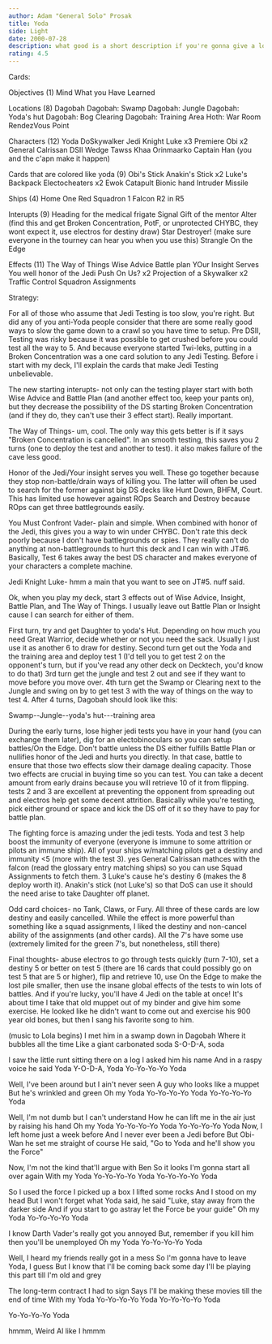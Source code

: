 ```yaml
---
author: Adam "General Solo" Prosak
title: Yoda
side: Light
date: 2000-07-28
description: what good is a short description if you're gonna give a long description later on?  If you must know, this is a jedi Testing deck.   it's got Yoda in it too.
rating: 4.5
---
```

Cards: 

Objectives (1)
Mind What you Have Learned

Locations (8)
Dagobah
Dagobah: Swamp
Dagobah: Jungle
Dagobah: Yoda's hut
Dagobah: Bog Clearing
Dagobah: Training Area
Hoth: War Room
RendezVous Point

Characters (12)
Yoda
DoSkywalker
Jedi Knight Luke x3
Premiere Obi x2
General Calrissan
DSII Wedge
Tawss Khaa
Orinmaarko
Captain Han (you and the c'apn make it happen)

Cards that are colored like yoda (9)
Obi's Stick
Anakin's Stick x2
Luke's Backpack
Electocheaters x2
Ewok Catapult
Bionic hand
Intruder Missile

Ships (4)
Home One
Red Squadron 1
Falcon
R2 in R5

Interupts (9)
Heading for the medical frigate
Signal
Gift of the mentor
Alter (find this and get Broken Concentration, PotF, or unprotected CHYBC, they wont expect it, use electros for destiny draw)
Star Destroyer! (make sure everyone in the tourney can hear you when you use this)
Strangle
On the Edge

Effects (11)
The Way of Things
Wise Advice
Battle plan
YOur Insight Serves You well
honor of the Jedi
Push On Us? x2
Projection of a Skywalker x2
Traffic Control
Squadron Assignments


Strategy: 

For all of those who assume that Jedi Testing is too slow, you're right.  But did any of you anti-Yoda people consider that there are some really good ways to slow the game down to a crawl so you have time to setup.  Pre DSII, Testing was risky because it was possible to get crushed before you could test all the way to 5.  And because everyone started Twi-leks, putting in a Broken Concentration was a one card solution to any Jedi Testing.  Before i start with my deck, I'll explain the cards that make Jedi Testing unbelievable.

The new starting interupts- not only can the testing player start with both Wise Advice and Battle Plan (and another effect too, keep your pants on), but they decrease the possibility of the DS starting Broken Concentration (and if they do, they can't use their 3 effect start).  Really important.

The Way of Things- um, cool.  The only way this gets better is if it says "Broken Concentration is cancelled".  In an smooth testing, this saves you 2 turns (one to deploy the test and another to test).  it also makes failure of the cave less good.

Honor of the Jedi/Your insight serves you well.  These go together because they stop non-battle/drain ways of killing you.  The latter will often be used to search for the former against big DS decks like Hunt Down, BHFM, Court.  This has limited use however against ROps Search and Destroy because ROps can get three battlegrounds easily.

You Must Confront Vader- plain and simple.  When combined with honor of the Jedi, this gives you a way to win under CHYBC.  Don't rate this deck poorly because I don't have battlegrounds or spies.	They really can't do anything at non-battlegrounds to hurt this deck and I can win with JT#6.	Basically, Test 6 takes away the best DS character and makes everyone of your characters a complete machine.

Jedi Knight Luke- hmm a main that you want to see on JT#5.  nuff said.

Ok, when you play my deck, start 3 effects out of Wise Advice, Insight, Battle Plan, and The Way of Things.  I usually leave out Battle Plan or Insight cause I can search for either of them.

First turn, try and get Daughter to yoda's Hut.  Depending on how much you need Great Warrior, decide whether or not you need the sack.  Usually I just use it as another 6 to draw for destiny.  Second turn get out the Yoda and the training area and deploy test 1 (I'd tell you to get test 2 on the opponent's turn, but if you've read any other deck on Decktech, you'd know to do that)
3rd turn get the jungle and test 2 out and see if they want to move before you move over.  4th turn get the Swamp or Clearing next to the Jungle and swing on by to get test 3 with the way of things on the way to test 4.  After 4 turns, Dagobah should look like this:

Swamp--Jungle--yoda's hut---training area


During the early turns, lose higher jedi tests you have in your hand (you can exchange them later), dig for an electobinoculars so you can setup battles/On the Edge.  Don't battle unless the DS either fulfills Battle Plan or nullifies honor of the Jedi and hurts you directly.  In that case, battle to ensure that those two effects slow their damage dealing capacity.  Those two effects are crucial in buying time so you can test.  You can take a decent amount from early drains because you will retrieve 10 of it from flipping.  tests 2 and 3 are excellent at preventing the opponent from spreading out and electros help get some decent attrition.  Basically while you're testing, pick either ground or space and kick the DS off of it so they have to pay for battle plan.

The fighting force is amazing under the jedi tests.  Yoda and test 3 help boost the immunity of everyone (everyone is immune to some attrition or pilots an immune ship).  All of your ships w/matching pilots get a destiny and immunity <5 (more with the test 3).  yes General Calrissan mathces with the falcon (read the glossary entry matching ships) so you can use Squad Assignments to fetch them.  3 Luke's cause he's destiny 6 (makes the 8 deploy worth it).  Anakin's stick (not Luke's) so that DoS can use it should the need arise to take Daughter off planet.

Odd card choices-  no Tank, Claws, or Fury.  All three of these cards are low destiny and easily cancelled.  While the effect is more powerful than something like a squad assignments, I liked the destiny and non-cancel ability of the assignments (and other cards).  All the 7's have some use (extremely limited for the green 7's, but nonetheless, still there)

Final thoughts- abuse electros to go through tests quickly (turn 7-10), set a destiny 5 or better on test 5 (there are 16 cards that could possibly go on test 5 that are 5 or higher), flip and retrieve 10, use On the Edge to make the lost pile smaller, then use the insane global effects of the tests to win lots of battles.  And if you're lucky, you'll have 4 Jedi on the table at once! It's about time I take that old muppet out of my binder and give him some exercise.  He looked like he didn't want to come out and exercise his 900 year old bones, but then I sang his favorite song to him.

(music to Lola begins)
I met him in a swamp down in Dagobah
Where it bubbles all the time
Like a giant carbonated soda
S-O-D-A, soda

I saw the little runt sitting there on a log
I asked him his name
And in a raspy voice he said Yoda
Y-O-D-A, Yoda
Yo-Yo-Yo-Yo Yoda

Well, I've been around but I ain't never seen
A guy who looks like a muppet
But he's wrinkled and green
Oh my Yoda
Yo-Yo-Yo-Yo Yoda
Yo-Yo-Yo-Yo Yoda

Well, I'm not dumb but I can't understand
How he can lift me in the air just by raising his hand
Oh my Yoda
Yo-Yo-Yo-Yo Yoda
Yo-Yo-Yo-Yo Yoda
Now, I left home just a week before
And I never ever been a Jedi before
But Obi-Wan he set me straight of course
He said, "Go to Yoda and he'll show you the Force"

Now, I'm not the kind that'll argue with Ben
So it looks I'm gonna start all over again
With my Yoda
Yo-Yo-Yo-Yo Yoda
Yo-Yo-Yo-Yo Yoda

So I used the force
I picked up a box
I lifted some rocks
And I stood on my head
But I won't forget what Yoda said, he said
"Luke, stay away from the darker side
And if you start to go astray let the Force be your guide"
Oh my Yoda
Yo-Yo-Yo-Yo Yoda

I know Darth Vader's really got you annoyed
But, remember if you kill him then you'll be unemployed
Oh my Yoda
Yo-Yo-Yo-Yo Yoda

Well, I heard my friends really got in a mess
So I'm gonna have to leave Yoda, I guess
But I know that I'll be coming back some day
I'll be playing this part till I'm old and grey

The long-term contract I had to sign
Says I'll be making these movies till the end of time
With my Yoda
Yo-Yo-Yo-Yo Yoda
Yo-Yo-Yo-Yo Yoda

Yo-Yo-Yo-Yo Yoda

hmmm, Weird Al like I hmmm
